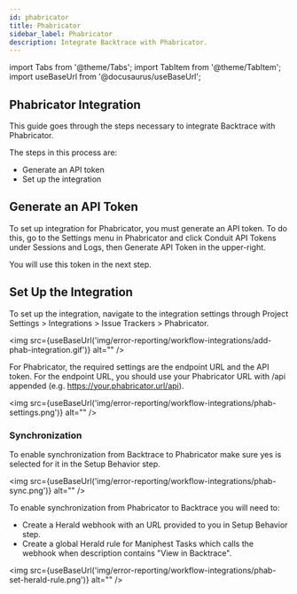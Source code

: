 ```yaml
---
id: phabricator
title: Phabricator
sidebar_label: Phabricator
description: Integrate Backtrace with Phabricator.
---
```

import Tabs from '@theme/Tabs';
import TabItem from '@theme/TabItem';
import useBaseUrl from '@docusaurus/useBaseUrl';

## Phabricator Integration
This guide goes through the steps necessary to integrate Backtrace with Phabricator.

The steps in this process are:
- Generate an API token
- Set up the integration

## Generate an API Token
To set up integration for Phabricator, you must generate an API token. To do this, go to the Settings menu in Phabricator and click Conduit API Tokens under Sessions and Logs, then Generate API Token in the upper-right.

You will use this token in the next step.

## Set Up the Integration
To set up the integration, navigate to the integration settings through Project Settings > Integrations > Issue Trackers > Phabricator.

<img src={useBaseUrl('img/error-reporting/workflow-integrations/add-phab-integration.gif')} alt="" />

For Phabricator, the required settings are the endpoint URL and the API token. For the endpoint URL, you should use your Phabricator URL with /api appended (e.g. https://your.phabricator.url/api).

<img src={useBaseUrl('img/error-reporting/workflow-integrations/phab-settings.png')} alt="" />

### Synchronization
To enable synchronization from Backtrace to Phabricator make sure yes is selected for it in the Setup Behavior step.

<img src={useBaseUrl('img/error-reporting/workflow-integrations/phab-sync.png')} alt="" />

To enable synchronization from Phabricator to Backtrace you will need to:
- Create a Herald webhook with an URL provided to you in Setup Behavior step.
- Create a global Herald rule for Maniphest Tasks which calls the webhook when description contains "View in Backtrace".

<img src={useBaseUrl('img/error-reporting/workflow-integrations/phab-set-herald-rule.png')} alt="" />
